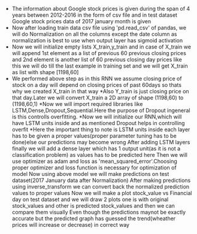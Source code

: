 * The information about Google stock prices is given during the span of 4 years between 2012-2016 in the form of csv file and in test dataset Google stock prices data of 2017 january month is given
* Now after loading train data csv file using 'pd.read_csv' of pandas, we will do Normalization on all the columns except the date column as normalization is best to use when output layer has sigmoid activation
* Now we will initialize empty lists X_train,y_train and in case of X_train we will append 1st element as a list of previous 60 previous closing prices and 2nd element is another list of 60 previous closing day prices like this we will do till the last example in training set and we will get X_train as list with shape [1198,60]
* We performed above step as in this RNN we assume closing price of stock on a day will depend on closing prices of past 60days so thats why we created X_train in that way
*Also Y_train is just closing price on that day.Later we will convert X_train a 2D array of shape (1198,60) to (1198,60,1)
*Now we will import required libraries like LSTM,Dense,Dropout,Sequential.Here the purpose of Dropout ingeneral is this controlls overfitting.
*Now we will initialize our RNN,which will have LSTM units inside and as mentioned Dropout helps in controlling overfit
*Here the important thing to note is LSTM units inside each layer has to be given a proper values(proper parameter tuning has to be done)else our predictions may become wrong
After adding LSTM layers finally we will add a dense layer which has 1 output unit(as it is not a classification problem) as values has to be predicted here
Then we will use optimizer as adam and loss as 'mean_squared_error'.Choosing proper optimizer and loss function is necessary for optimization of model
Now using above model we will make predictions on test dataset(2017 January data after Normalization)
After making predictions using inverse_transform we can convert back the normalized prediction values to proper values
Now we will make a plot stock_value vs Financial day on test dataset and we will draw 2 plots one is with original stock_values and other is predicted stock_values and then we can compare them visually
Even though the predictions maynot be exactly accurate but the predicted graph has guessed the trend(wheather prices will increase or decrease) in correct way
